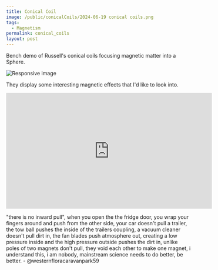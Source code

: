 ```yaml
---
title: Conical Coil
image: /public/conicalCoils/2024-06-19 conical coils.png
tags:
  - Magnetism
permalink: conical_coils
layout: post
---
```


Bench demo of Russell's conical coils focusing magnetic matter into a Sphere.

<img src="{{ page.image | relative_url }}" class="img-fluid rounded w-50" alt="Responsive image">

They display some interesting magnetic effects that I'd like to look into.

<iframe width="560" height="315" src="https://www.youtube.com/embed/8qeBRvgMKuA?si=1KXzPNfUdvARIObS&amp;start=371" title="YouTube video player" frameborder="0" allow="accelerometer; autoplay; clipboard-write; encrypted-media; gyroscope; picture-in-picture; web-share" referrerpolicy="strict-origin-when-cross-origin" allowfullscreen></iframe>



"there is no inward pull", when you open the the fridge door, you wrap your fingers around and push from the other side, your car doesn't pull a trailer, the tow ball pushes the inside of the trailers coupling, a vacuum cleaner doesn't pull dirt in, the fan blades push atmosphere out, creating a low pressure inside and the high pressure outside pushes the dirt in, unlike poles of two magnets don't pull, they void each other to make one magnet, i understand this, i am nobody, mainstream science needs to do better, be better. - @westernfloracaravanpark59